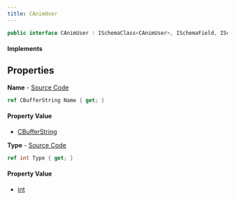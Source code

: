 ```yaml
---
title: CAnimUser
---
```


```csharp
public interface CAnimUser : ISchemaClass<CAnimUser>, ISchemaField, ISchemaClass, INativeHandle
```

#### Implements

## Properties

**Name** - [Source Code](https://github.com/swiftly-solution/swiftlys2/blob/main/managed/src/SwiftlyS2.Generated/Schemas/Interfaces/CAnimUser.cs#L16)

```csharp
ref CBufferString Name { get; }
```

#### Property Value

- [CBufferString](/docs/api/shared/natives/cbufferstring)

**Type** - [Source Code](https://github.com/swiftly-solution/swiftlys2/blob/main/managed/src/SwiftlyS2.Generated/Schemas/Interfaces/CAnimUser.cs#L18)

```csharp
ref int Type { get; }
```

#### Property Value

- [int](https://learn.microsoft.com/dotnet/api/system.int32)

